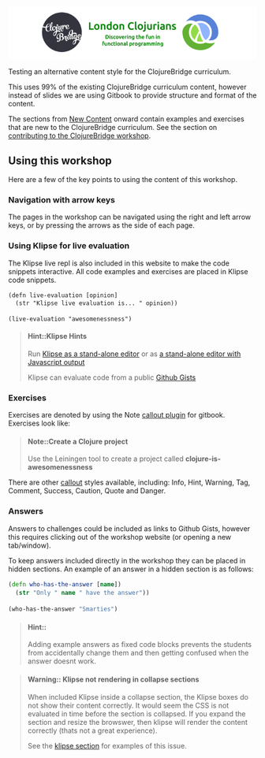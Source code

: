 ![ClojureBridge - London Clojurians](/images/clojurebridge-london-clojurians-banner-abby-remix.png)

Testing an alternative content style for the ClojureBridge curriculum.

This uses 99% of the existing ClojureBridge curriculum content, however instead of slides we are using Gitbook to provide structure and format of the content.

The sections from [New Content](/new.html) onward contain examples and exercises that are new to the ClojureBridge curriculum.  See the section on [contributing to the ClojureBridge workshop](/contribute.md).


## Using this workshop

Here are a few of the key points to using the content of this workshop.

### Navigation with arrow keys

The pages in the workshop can be navigated using the right and left arrow keys, or by pressing the arrows as the side of each page.

### Using Klipse for live evaluation

The Klipse live repl is also included in this website to make the code snippets interactive.  All code examples and exercises are placed in Klipse code snippets.

```eval-clojure
(defn live-evaluation [opinion]
  (str "Klipse live evaluation is... " opinion))

(live-evaluation "awesomenessness")
```

> #### Hint::Klipse Hints
> Run [Klipse as a stand-alone editor](http://app.klipse.tech/?eval_only=1) or as [a stand-alone editor with Javascript output](http://app.klipse.tech/)
>
> Klipse can evaluate code from a public [Github Gists](https://gist/github.com)

### Exercises

Exercises are denoted by using the Note [callout plugin](https://www.npmjs.com/package/gitbook-plugin-callouts) for gitbook.  Exercises look like:

> #### Note::Create a Clojure project
> Use the Leiningen tool to create a project called **clojure-is-awesomenessness**

There are other [callout](https://www.npmjs.com/package/gitbook-plugin-callouts) styles available, including: Info, Hint, Warning, Tag, Comment, Success, Caution, Quote and Danger.


### Answers

Answers to challenges could be included as links to Github Gists, however this requires clicking out of the workshop website (or opening a new tab/window).

To keep answers included directly in the workshop they can be placed in hidden sections.  An example of an answer in a hidden section is as follows:

<!--sec data-title="Suggested answer..." data-id="answer001" data-collapse=true ces-->

```clj
(defn who-has-the-answer [name])
  (str "Only " name " have the answer"))

(who-has-the-answer "Smarties")
```

> #### Hint::
> Adding example answers as fixed code blocks prevents the students from accidentally change them and then getting confused when the answer doesnt work.

<!--endsec-->

> #### Warning:: Klipse not rendering in collapse sections
> When included Klipse inside a collapse section, the Klipse boxes do not show their content correctly.  It would seem the CSS is not evaluated in time before the section is collapsed.  If you expand the section and resize the browswer, then klipse will render the content correctly (thats not a great experience).
>
> See the [klipse section](/klipse/) for examples of this issue.
